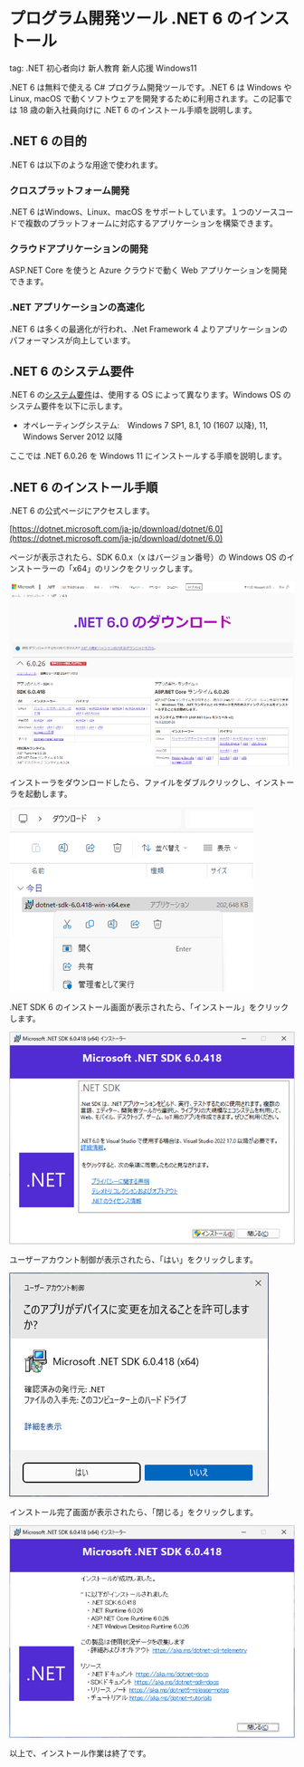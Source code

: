 # プログラム開発ツール .NET 6 のインストール
tag: .NET 初心者向け 新人教育 新人応援 Windows11　

.NET 6 は無料で使える C# プログラム開発ツールです。.NET 6 は Windows や Linux, macOS で動くソフトウェアを開発するために利用されます。この記事では 18 歳の新入社員向けに .NET 6 のインストール手順を説明します。

## .NET 6 の目的
.NET 6 は以下のような用途で使われます。

### クロスプラットフォーム開発
.NET 6 はWindows、Linux、macOS をサポートしています。１つのソースコードで複数のプラットフォームに対応するアプリケーションを構築できます。

### クラウドアプリケーションの開発
ASP.NET Core を使うと Azure クラウドで動く Web アプリケーションを開発できます。

### .NET アプリケーションの高速化
.NET 6 は多くの最適化が行われ、.Net Framework 4 よりアプリケーションのパフォーマンスが向上しています。

## .NET 6 のシステム要件
.NET 6 の[システム要件](https://github.com/dotnet/core/blob/main/release-notes/6.0/supported-os.md)は、使用する OS によって異なります。Windows OS のシステム要件を以下に示します。

- オペレーティングシステム:　Windows 7 SP1, 8.1, 10 (1607 以降), 11, Windows Server 2012 以降

ここでは .NET 6.0.26 を Windows 11 にインストールする手順を説明します。

## .NET 6 のインストール手順

.NET 6 の公式ページにアクセスします。

[https://dotnet.microsoft.com/ja-jp/download/dotnet/6.0](https://dotnet.microsoft.com/ja-jp/download/dotnet/6.0)

ページが表示されたら、SDK 6.0.x（x はバージョン番号）の Windows OS のインストーラーの「x64」のリンクをクリックします。

![](03_officialsite.png)

インストーラをダウンロードしたら、ファイルをダブルクリックし、インストーラを起動します。

![](11_download.png)

.NET SDK 6 のインストール画面が表示されたら、「インストール」をクリックします。

![](21_install.png)

ユーザーアカウント制御が表示されたら、「はい」をクリックします。

![](22_install.png)

インストール完了画面が表示されたら、「閉じる」をクリックします。

![](24_install.png)

以上で、インストール作業は終了です。